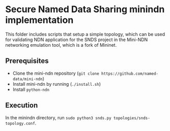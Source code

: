 # Secure Named Data Sharing minindn implementation
This folder includes scripts that setup a simple topology, which can be used for validating NDN application for the SNDS project in the Mini-NDN networking emulation tool, which is a fork of Mininet.

## Prerequisites 
* Clone the mini-ndn repository (`git clone https://github.com/named-data/mini-ndn`)
* Install mini-ndn by running (`./install.sh`)
* Install `python-ndn`

## Execution
In the minindn directory, run `sudo python3 snds.py topologies/snds-topology.conf`.
